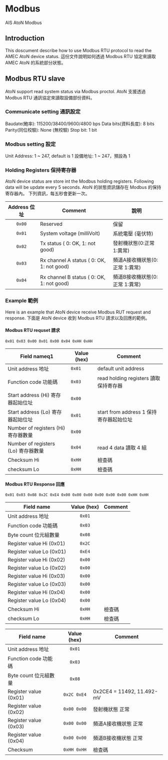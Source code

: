 # Modbus

AIS AtoN Modbus

## Introduction

This doscument describe how to use Modbus RTU protocol to read the AMEC AtoN device status.
這份文件說明如何透過 Modbus RTU 協定來讀取 AMEC AtoN 的系統部分狀態。

## Modbus RTU slave

AtoN support read system status via Modbus proctol.
AtoN 支援透過 Modbus RTU 通訊協定來讀取設備部份資料。

### Communicate setting 通訊設定

Baudate(鮑率): 115200/38400/9600/4800 bps
Data bits(資料長度): 8 bits
Parity(同位校驗): None (無校驗)
Stop bit: 1 bit

### Modbus setting 設定

Unit Address: 1 ~ 247, default is 1
設備地址: 1 ~ 247，預設為 1

### Holding Registers 保持寄存器

AtoN device status are store int the Modbus holding registers.
Following data will be update every 5 seconds.
AtoN 的狀態資訊儲存在 Modbus 的保持寄存器內。
下列資訊，每五秒會更新一次。

| Address 位址 | Comment | 說明 |
| :--: | -- | -- |
| `0x00` | Reserved | 保留 |
| `0x01` | System voltage (milliVolt) | 系統電壓 (毫伏特)|
| `0x02` | Tx status ( 0: OK, 1: not good) | 發射機狀態(0:正常 1:異常) |
| `0x03` | Rx channel A status ( 0: OK, 1: not good) | 頻道A接收機狀態(0:正常 1:異常) |
| `0x04` | Rx channel B status ( 0: OK, 1: not good) | 頻道B接收機狀態(0:正常 1:異常) |

### Example 範例

Here is an example that AtoN device receive Modbus RUT request and response.
下面是 AtoN device 收到 Modbus RTU 請求以及回應的範例。

#### Modbus RTU requset 請求


```text
0x01 0x03 0x00 0x01 0x00 0x04 0xHH 0xHH
```

| Field nameq1 | Value (hex) | Comment |
| -- | -- | -- |
| Unit address 地址 | `0x01` | default unit address|
| Function code 功能碼 | `0x03` | read holding registers 讀取保持寄存器|
| Start address (Hi) 寄存器起始位址 | `0x00` | |
| Start address (Lo) 寄存器起始位址 | `0x01` | start from address 1 保持寄存器起始位址|
| Number of registers (Hi) 寄存器數量 | `0x00` |  |
| Number of registers (Lo) 寄存器數量 | `0x04` | read 4 data 讀取 4 組|
| Checksum Hi | `0xHH` | 檢查碼 
| checksum Lo | `0xHH` | 檢查碼 

#### Modbus RTU Response 回應

```text
0x01 0x03 0x08 0x2C 0xE4 0x00 0x00 0x00 0x00 0x00 0x00 0xHH 0xHH
```

| Field name | Value (hex) | Comment |
| -- | :--: | -- |
| Unit address 地址 | `0x01` | |
| Function code 功能碼 | `0x03`  |
| Byte count 位元組數量 | `0x08` | |
| Register value Hi (0x01) | `0x2C` |  |
| Register value Lo (0x01) | `0xE4` |  |
| Register value Hi (0x02) | `0x00` |  |
| Register value Lo (0x02) | `0x00` |  |
| Register value Hi (0x03) | `0x00` |  |
| Register value Lo (0x03) | `0x00` |  |
| Register value Hi (0x04) | `0x00` |  |
| Register value Lo (0x04) | `0x00` |  |
| Checksum Hi | `0xHH` | 檢查碼 
| checksum Lo | `0xHH` | 檢查碼 

| Field name | Value (hex) | Comment |
| -- | :--: | -- |
| Unit address 地址 | `0x01` | |
| Function code 功能碼 | `0x03` |  |
| Byte count 位元組數量 | `0x08` | |
| Register value (0x01) | `0x2C 0xE4` | 0x2CE4 = 11492, 11.492-mV |
| Register value (0x02) | `0x00 0x00` | 發射機狀態 正常 |
| Register value (0x03) | `0x00 0x00` | 頻道A接收機狀態 正常 |
| Register value (0x04) | `0x00 0x00` | 頻道B接收機狀態 正常 |
| Checksum | `0xHH 0xHH` | 檢查碼 |
